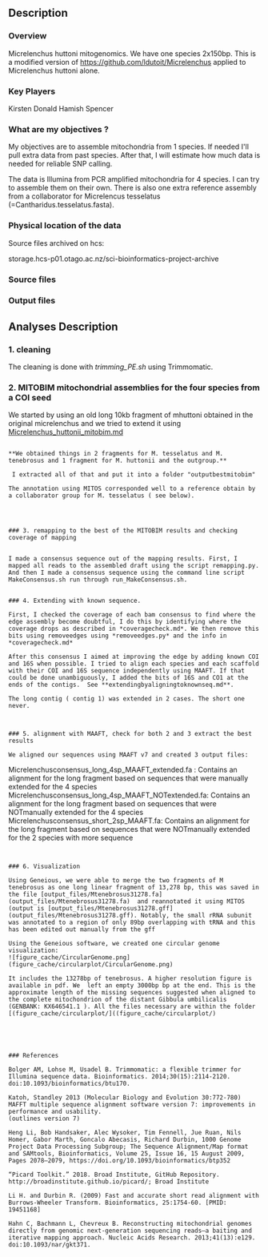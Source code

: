 ## Description

### Overview

Micrelenchus huttoni mitogenomics. We have one species 2x150bp. This is a modified version of https://github.com/ldutoit/Micrelenchus applied to Micrelenchus huttoni alone.


### Key Players

Kirsten Donald 
Hamish Spencer

### What are my objectives ?

My objectives are to assemble mitochondria from 1 species. If needed I'll pull extra data from past species. After that, I will estimate how much data is needed for reliable SNP calling.

The data is Illumina from PCR amplified mitochondria for 4 species. I can try to assemble them on their own. There is also one extra reference assembly from a collaborator for Micrelencus tesselatus (=Cantharidus.tesselatus.fasta).
 
### Physical location of the data


Source files archived on hcs:

storage.hcs-p01.otago.ac.nz/sci-bioinformatics-project-archive

### Source files

  
### Output files




## Analyses Description

### 1. cleaning

The cleaning is done with *trimming_PE.sh* using Trimmomatic.


### 2. MITOBIM mitochondrial assemblies for the four species from a COI seed



We started by using an old long 10kb fragment of mhuttoni obtained in the original micrelenchus and we tried to extend it using [Micrelenchus_huttonii_mitobim.md](Micrelenchus_huttonii_mitobim.md)


```

**We obtained things in 2 fragments for M. tesselatus and M. tenebrosus and 1 fragment for M. huttonii and the outgroup.**

 I extracted all of that and put it into a folder "outputbestmitobim"

The annotation using MITOS corresponded well to a reference obtain by a collaborator group for M. tesselatus ( see below).




### 3. remapping to the best of the MITOBIM results and checking coverage of mapping


I made a consensus sequence out of the mapping results. First, I mapped all reads to the assembled draft using the script remapping.py. And then I made a consensus sequence using the command line script MakeConsensus.sh run through run_MakeConsensus.sh.


### 4. Extending with known sequence.

First, I checked the coverage of each bam consensus to find where the edge assembly become doubtful, I do this by identifying where the coverage drops as described in *coveragecheck.md*. We then remove this bits using removeedges using *removeedges.py* and the info in *coveragecheck.md*

After this consensus I aimed at improving the edge by adding known COI and 16S when possible. I tried to align each species and each scaffold with their COI and 16S sequence independently using MAAFT. If that could be done unambiguously, I added the bits of 16S and CO1 at the ends of the contigs.  See **extendingbyaligningtoknownseq.md**.

The long contig ( contig 1) was extended in 2 cases. The short one never.



### 5. alignment with MAAFT, check for both 2 and 3 extract the best results

We aligned our sequences using MAAFT v7 and created 3 output files:
```
Micrelenchusconsensus_long_4sp_MAAFT_extended.fa : Contains an alignment for the long fragment based on sequences that were manually extended for the 4 species
Micrelenchusconsensus_long_4sp_MAAFT_NOTextended.fa: Contains an alignment for the long fragment based on sequences that were NOTmanually extended for the 4 species 
Micrelenchusconsensus_short_2sp_MAAFT.fa: Contains an alignment for the long fragment based on sequences that were NOTmanually extended for the 2 species with more sequence 
```


### 6. Visualization

Using Geneious, we were able to merge the two fragments of M tenebrosus as one long linear fragment of 13,278 bp, this was saved in the file [output_files/Mtenebrosus31278.fa](output_files/Mtenebrosus31278.fa)  and reannotated it using MITOS (output is [output_files/Mtenebrosus31278.gff](output_files/Mtenebrosus31278.gff). Notably, the small rRNA subunit was annotated to a region of only 89bp overlapping with tRNA and this has been edited out manually from the gff

Using the Geneious software, we created one circular genome visualization:
![figure_cache/CircularGenome.png](figure_cache/circularplot/CircularGenome.png) 

It includes the 13278bp of tenebrosus. A higher resolution figure is available in pdf. We  left an empty 3000bp bp at the end. This is the approximate length of the missing sequences suggested when aligned to the complete mitochondrion of the distant Gibbula umbilicalis (GENBANK: KX646541.1 ). All the files necessary are within the folder [(figure_cache/circularplot/]((figure_cache/circularplot/)





### References

Bolger AM, Lohse M, Usadel B. Trimmomatic: a flexible trimmer for Illumina sequence data. Bioinformatics. 2014;30(15):2114-2120. doi:10.1093/bioinformatics/btu170.

Katoh, Standley 2013 (Molecular Biology and Evolution 30:772-780) 
MAFFT multiple sequence alignment software version 7: improvements in performance and usability. 
(outlines version 7)

Heng Li, Bob Handsaker, Alec Wysoker, Tim Fennell, Jue Ruan, Nils Homer, Gabor Marth, Goncalo Abecasis, Richard Durbin, 1000 Genome Project Data Processing Subgroup; The Sequence Alignment/Map format and SAMtools, Bioinformatics, Volume 25, Issue 16, 15 August 2009, Pages 2078–2079, https://doi.org/10.1093/bioinformatics/btp352

“Picard Toolkit.” 2018. Broad Institute, GitHub Repository. http://broadinstitute.github.io/picard/; Broad Institute

Li H. and Durbin R. (2009) Fast and accurate short read alignment with Burrows-Wheeler Transform. Bioinformatics, 25:1754-60. [PMID: 19451168]

Hahn C, Bachmann L, Chevreux B. Reconstructing mitochondrial genomes directly from genomic next-generation sequencing reads—a baiting and iterative mapping approach. Nucleic Acids Research. 2013;41(13):e129. doi:10.1093/nar/gkt371.
